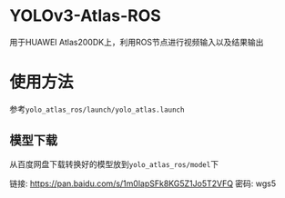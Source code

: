 # YOLOv3-Atlas-ROS

用于HUAWEI Atlas200DK上，利用ROS节点进行视频输入以及结果输出

# 使用方法

参考`yolo_atlas_ros/launch/yolo_atlas.launch`

## 模型下载
从百度网盘下载转换好的模型放到`yolo_atlas_ros/model`下

链接: https://pan.baidu.com/s/1m0lapSFk8KG5Z1Jo5T2VFQ  密码: wgs5


